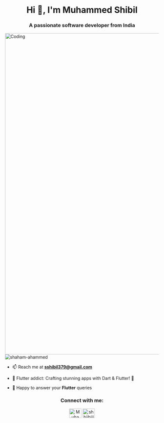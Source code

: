 <h1 align="center">Hi 👋, I'm Muhammed Shibil</h1>
<h3 align="center">A passionate software developer from India</h3>
<img align="right" alt="Coding" width="1050" src="https://user-images.githubusercontent.com/74038190/241765440-80728820-e06b-4f96-9c9e-9df46f0cc0a5.gif">
<p align="left"> <img src="https://komarev.com/ghpvc/?username=shaham-ahammed&label=Profile%20views&color=0e75b6&style=flat" alt="shaham-ahammed" /> </p>



- 📫 Reach me at **sshibil379@gmail.com** 

- 📱 Flutter addict: Crafting stunning apps with Dart & Flutter! 💙

- 💬 Happy to answer your **Flutter** queries

<h3 align="center">Connect with me:</h3>
<p align="center">
<a href="https:https://www.linkedin.com/in/muhammed-shibil-376163289/" target="blank"><img align="center" src="" alt="Muhammed Shibil M" height="30" width="40" /></a>
<a href="https://instagram.com/shhiibiiill" target="blank"><img align="center" src="" alt="shhiibiiill" height="30" width="40" /></a>







